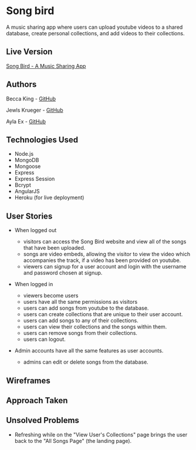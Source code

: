 # Song bird
A music sharing app where users can upload youtube videos to a shared database, create personal collections, and add videos to their collections.

## Live Version
[Song Bird - A Music Sharing App](https://songbirds.herokuapp.com/)

## Authors
Becca King - [GitHub](https://github.com/beccaking)

Jewls Krueger - [GitHub](https://github.com/jewlsrules)

Ayla Ex - [GitHub](https://github.com/aylaex)

## Technologies Used
* Node.js
* MongoDB
* Mongoose
* Express
* Express Session
* Bcrypt
* AngularJS
* Heroku (for live deployment)


## User Stories
* When logged out
    * visitors can access the Song Bird website and view all of the songs that have been uploaded.
    * songs are video embeds, allowing the visitor to view the video which accompanies the track, if a video has been provided on youtube.
    * viewers can signup for a user account and login with the username and password chosen at signup.
* When logged in
    * viewers become users
    * users have all the same permissions as visitors
    * users can add songs from youtube to the database.
    * users can create collections that are unique to their user account.
    * users can add songs to any of their collections.
    * users can view their collections and the songs within them.
    * users can remove songs from their collections.
    * users can logout.

* Admin accounts have all the same features as user accounts.
    * admins can edit or delete songs from the database.

## Wireframes

## Approach Taken

## Unsolved Problems
* Refreshing while on the "View User's Collections" page brings the user back to the "All Songs Page" (the landing page).
